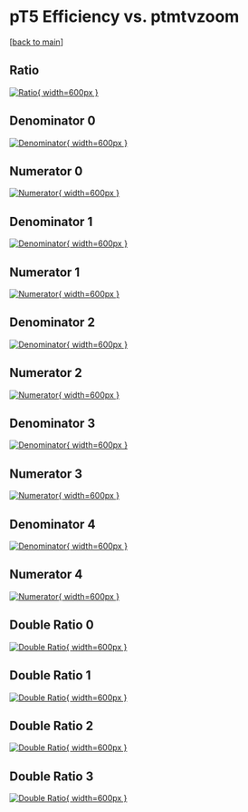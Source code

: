 # pT5 Efficiency vs. ptmtvzoom

[[back to main](./)]



## Ratio

[![Ratio](../mtv/var/pT5_loweta_211_1_eff_ptmtvzoom.png){ width=600px }](../mtv/var/pT5_loweta_211_1_eff_ptmtvzoom.pdf)

## Denominator 0

[![Denominator](../mtv/den/pT5_loweta_211_1_eff_ptmtvzoom_den0.png){ width=600px }](../mtv/den/pT5_loweta_211_1_eff_ptmtvzoom_den0.pdf)

## Numerator 0

[![Numerator](../mtv/num/pT5_loweta_211_1_eff_ptmtvzoom_num0.png){ width=600px }](../mtv/num/pT5_loweta_211_1_eff_ptmtvzoom_num0.pdf)

## Denominator 1

[![Denominator](../mtv/den/pT5_loweta_211_1_eff_ptmtvzoom_den1.png){ width=600px }](../mtv/den/pT5_loweta_211_1_eff_ptmtvzoom_den1.pdf)

## Numerator 1

[![Numerator](../mtv/num/pT5_loweta_211_1_eff_ptmtvzoom_num1.png){ width=600px }](../mtv/num/pT5_loweta_211_1_eff_ptmtvzoom_num1.pdf)

## Denominator 2

[![Denominator](../mtv/den/pT5_loweta_211_1_eff_ptmtvzoom_den2.png){ width=600px }](../mtv/den/pT5_loweta_211_1_eff_ptmtvzoom_den2.pdf)

## Numerator 2

[![Numerator](../mtv/num/pT5_loweta_211_1_eff_ptmtvzoom_num2.png){ width=600px }](../mtv/num/pT5_loweta_211_1_eff_ptmtvzoom_num2.pdf)

## Denominator 3

[![Denominator](../mtv/den/pT5_loweta_211_1_eff_ptmtvzoom_den3.png){ width=600px }](../mtv/den/pT5_loweta_211_1_eff_ptmtvzoom_den3.pdf)

## Numerator 3

[![Numerator](../mtv/num/pT5_loweta_211_1_eff_ptmtvzoom_num3.png){ width=600px }](../mtv/num/pT5_loweta_211_1_eff_ptmtvzoom_num3.pdf)

## Denominator 4

[![Denominator](../mtv/den/pT5_loweta_211_1_eff_ptmtvzoom_den4.png){ width=600px }](../mtv/den/pT5_loweta_211_1_eff_ptmtvzoom_den4.pdf)

## Numerator 4

[![Numerator](../mtv/num/pT5_loweta_211_1_eff_ptmtvzoom_num4.png){ width=600px }](../mtv/num/pT5_loweta_211_1_eff_ptmtvzoom_num4.pdf)

## Double Ratio 0

[![Double Ratio](../mtv/ratio/pT5_loweta_211_1_eff_ptmtvzoom_ratio0.png){ width=600px }](../mtv/ratio/pT5_loweta_211_1_eff_ptmtvzoom_ratio0.pdf)

## Double Ratio 1

[![Double Ratio](../mtv/ratio/pT5_loweta_211_1_eff_ptmtvzoom_ratio1.png){ width=600px }](../mtv/ratio/pT5_loweta_211_1_eff_ptmtvzoom_ratio1.pdf)

## Double Ratio 2

[![Double Ratio](../mtv/ratio/pT5_loweta_211_1_eff_ptmtvzoom_ratio2.png){ width=600px }](../mtv/ratio/pT5_loweta_211_1_eff_ptmtvzoom_ratio2.pdf)

## Double Ratio 3

[![Double Ratio](../mtv/ratio/pT5_loweta_211_1_eff_ptmtvzoom_ratio3.png){ width=600px }](../mtv/ratio/pT5_loweta_211_1_eff_ptmtvzoom_ratio3.pdf)

